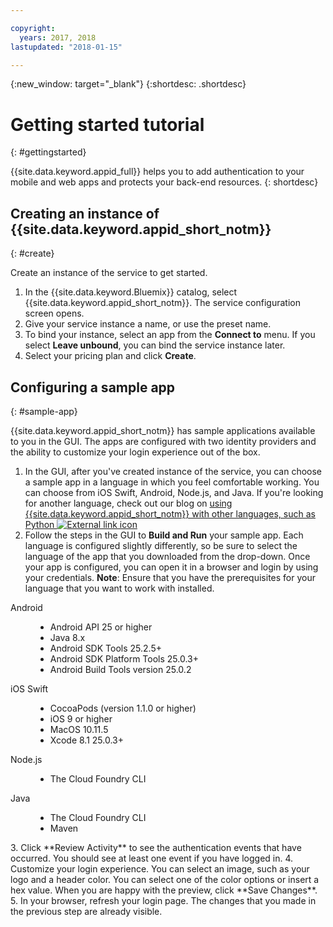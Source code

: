 ```yaml
---

copyright:
  years: 2017, 2018
lastupdated: "2018-01-15"

---
```


{:new_window: target="_blank"}
{:shortdesc: .shortdesc}

# Getting started tutorial
{: #gettingstarted}

{{site.data.keyword.appid_full}} helps you to add authentication to your mobile and web apps and protects your back-end resources.
{: shortdesc}

## Creating an instance of {{site.data.keyword.appid_short_notm}}
{: #create}

Create an instance of the service to get started.

1. In the {{site.data.keyword.Bluemix}} catalog, select {{site.data.keyword.appid_short_notm}}. The service configuration screen opens.
2. Give your service instance a name, or use the preset name.
3. To bind your instance, select an app from the **Connect to** menu. If you select **Leave unbound**, you can bind the service instance later.
4. Select your pricing plan and click **Create**.

## Configuring a sample app
{: #sample-app}

{{site.data.keyword.appid_short_notm}} has sample applications available to you in the GUI. The apps are configured with two identity providers and the ability to customize your login experience out of the box.

1. In the GUI, after you've created instance of the service, you can choose a sample app in a language in which you feel comfortable working. You can choose from iOS Swift, Android, Node.js, and Java. If you're looking for another language, check out our blog on <a href="https://github.com/mnsn/appid-python-flask-example" target="_blank">using {{site.data.keyword.appid_short_notm}} with other languages, such as Python <img src="../../icons/launch-glyph.svg" alt="External link icon"></a>
2. Follow the steps in the GUI to **Build and Run** your sample app. Each language is configured slightly differently, so be sure to select the language of the app that you downloaded from the drop-down. Once your app is configured, you can open it in a browser and login by using your credentials.
  **Note**: Ensure that you have the prerequisites for your language that you want to work with installed.
  <dl>
    <dt> Android </dt>
      <dd><ul><li> Android API 25 or higher </li><li> Java 8.x </li><li> Android SDK Tools 25.2.5+ </li><li> Android SDK Platform Tools 25.0.3+ </li><li> Android Build Tools version 25.0.2 </li></ul></dd>
    <dt> iOS Swift </dt>
      <dd><ul><li> CocoaPods (version 1.1.0 or higher) </li><li> iOS 9 or higher </li><li> MacOS 10.11.5 </li><li> Xcode 8.1 25.0.3+ </li></ul></dd>
    <dt> Node.js </dt>
      <dd><ul><li> The Cloud Foundry CLI </li></ul></dd>
    <dt> Java </dt>
      <dd><ul><li> The Cloud Foundry CLI </li><li> Maven </li></ul></dd>
  </dl>
3. Click **Review Activity** to see the authentication events that have occurred. You should see at least one event if you have logged in.
4. Customize your login experience. You can select an image, such as your logo and a header color. You can select one of the color options or insert a hex value. When you are happy with the preview, click **Save Changes**.
5. In your browser, refresh your login page. The changes that you made in the previous step are already visible.
